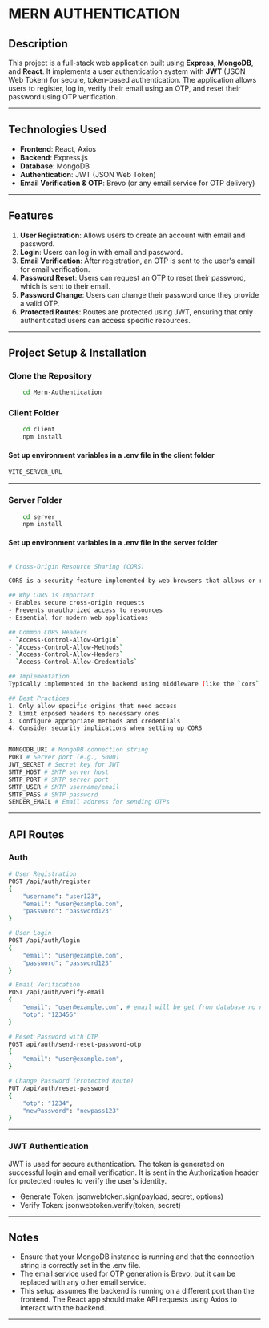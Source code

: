# MERN AUTHENTICATION

## Description

This project is a full-stack web application built using **Express**, **MongoDB**, and **React**. It implements a user authentication system with **JWT** (JSON Web Token) for secure, token-based authentication. The application allows users to register, log in, verify their email using an OTP, and reset their password using OTP verification.

---

## Technologies Used

- **Frontend**: React, Axios
- **Backend**: Express.js
- **Database**: MongoDB
- **Authentication**: JWT (JSON Web Token)
- **Email Verification & OTP**: Brevo (or any email service for OTP delivery)

---

## Features

1. **User Registration**: Allows users to create an account with email and password.
2. **Login**: Users can log in with email and password.
3. **Email Verification**: After registration, an OTP is sent to the user's email for email verification.
4. **Password Reset**: Users can request an OTP to reset their password, which is sent to their email.
5. **Password Change**: Users can change their password once they provide a valid OTP.
6. **Protected Routes**: Routes are protected using JWT, ensuring that only authenticated users can access specific resources.

---

## Project Setup & Installation

### Clone the Repository

```bash
    cd Mern-Authentication
```

### Client Folder

```bash
    cd client
    npm install
```

#### Set up environment variables in a .env file in the client folder

```bash
VITE_SERVER_URL
```

---

### Server Folder

```bash
    cd server
    npm install
```

#### Set up environment variables in a .env file in the server folder

```bash

# Cross-Origin Resource Sharing (CORS)

CORS is a security feature implemented by web browsers that allows or restricts web applications running at one origin to make requests for resources from a different origin. 

## Why CORS is Important
- Enables secure cross-origin requests
- Prevents unauthorized access to resources
- Essential for modern web applications

## Common CORS Headers
- `Access-Control-Allow-Origin`
- `Access-Control-Allow-Methods`
- `Access-Control-Allow-Headers`
- `Access-Control-Allow-Credentials`

## Implementation
Typically implemented in the backend using middleware (like the `cors` package in Node.js) to handle cross-origin requests properly and securely.

## Best Practices
1. Only allow specific origins that need access
2. Limit exposed headers to necessary ones
3. Configure appropriate methods and credentials
4. Consider security implications when setting up CORS


MONGODB_URI # MongoDB connection string
PORT # Server port (e.g., 5000)
JWT_SECRET # Secret key for JWT
SMTP_HOST # SMTP server host
SMTP_PORT # SMTP server port
SMTP_USER # SMTP username/email
SMTP_PASS # SMTP password
SENDER_EMAIL # Email address for sending OTPs 

```

---

## API Routes

### Auth

```bash
# User Registration
POST /api/auth/register
{
    "username": "user123",
    "email": "user@example.com",
    "password": "password123"
}

# User Login
POST /api/auth/login
{
    "email": "user@example.com",
    "password": "password123"
}

# Email Verification
POST /api/auth/verify-email
{
    "email": "user@example.com", # email will be get from database no need to enter email address
    "otp": "123456"
}

# Reset Password with OTP
POST api/auth/send-reset-password-otp
{
    "email": "user@example.com",
}

# Change Password (Protected Route)
PUT /api/auth/reset-password
{
    "otp": "1234",
    "newPassword": "newpass123"
}

```

---

### JWT Authentication

JWT is used for secure authentication. The token is generated on successful login and email verification. It is sent in the Authorization header for protected routes to verify the user's identity.

- Generate Token: jsonwebtoken.sign(payload, secret, options)
- Verify Token: jsonwebtoken.verify(token, secret)

---

## Notes

- Ensure that your MongoDB instance is running and that the connection string is correctly set in the .env file.
- The email service used for OTP generation is Brevo, but it can be replaced with any other email service.
- This setup assumes the backend is running on a different port than the frontend. The React app should make API requests using Axios to interact with the backend.

---
